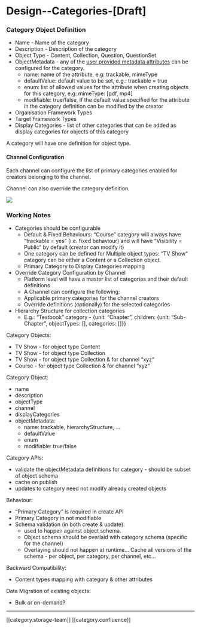 # Design--Categories-\[Draft]

### Category Object Definition

* Name - Name of the category
* Description - Description of the category
* Object Type - Content, Collection, Question, QuestionSet
* ObjectMetadata - any of the [user provided metadata attributes](https://project-sunbird.atlassian.net/wiki/spaces/CO/pages/1572536374/Object+Types#Attributes-provided-by-User%3A) can be configured for the category.
  * name: name of the attribute, e.g: trackable, mimeType
  * defaultValue: default value to be set, e.g.: trackable = true
  * enum: list of allowed values for the attribute when creating objects for this category, e.g: mimeType: \[pdf, mp4]
  * modifiable: true/false, if the default value specified for the attribute in the category definition can be modified by the creator
* Organisation Framework Types
* Target Framework Types
* Display Categories - list of other categories that can be added as display categories for objects of this category

A category will have one definition for object type.

#### Channel Configuration

Each channel can configure the list of primary categories enabled for creators belonging to the channel.

Channel can also override the category definition.

![](../../../../.gitbook/assets/Channel\_Categories.png)

### Working Notes

* Categories should be configurable
  * Default & Fixed Behaviours: “Course” category will always have “trackable = yes” (i.e. fixed behaviour) and will have “Visibility = Public” by default (creator can modify it)
  * One category can be defined for Multiple object types: “TV Show“ category can be either a Content or a Collection object.
  * Primary Category to Display Categories mapping
* Override Category Configuration by Channel
  * Platform level will have a master list of categories and their default definitions
  * A Channel can configure the following:
  * Applicable primary categories for the channel creators
  * Override definitions (optionally) for the selected categories
* Hierarchy Structure for collection categories
  * E.g.: “Textbook” category - {unit: “Chapter”, children: {unit: “Sub-Chapter”, objectTypes: \[], categories: \[]\}}

Category Objects:

* TV Show - for object type Content
* TV Show - for object type Collection
* TV Show - for object type Collection & for channel “xyz“
* Course - for object type Collection & for channel “xyz“

Category Object:

* name
* description
* objectType
* channel
* displayCategories
* objectMetadata:
  * name: trackable, hierarchyStructure, …
  * defaultValue
  * enum
  * modifiable: true/false

Category APIs:

* validate the objectMetadata definitions for category - should be subset of object schema
* cache on publish
* updates to category need not modify already created objects

Behaviour:

* “Primary Category” is required in create API
* Primary Category in not modifiable
* Schema validation (in both create & update):
  * used to happen against object schema.
  * Object schema should be overlaid with category schema (specific for the channel)
  * Overlaying should not happen at runtime… Cache all versions of the schema - per object, per category, per channel, etc…

Backward Compatibility:

* Content types mapping with category & other attributes

Data Migration of existing objects:

* Bulk or on-demand?

***

\[\[category.storage-team]] \[\[category.confluence]]
